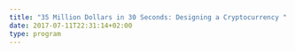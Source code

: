```yaml
---
title: "35 Million Dollars in 30 Seconds: Designing a Cryptocurrency "
date: 2017-07-11T22:31:14+02:00
type: program
---
```



